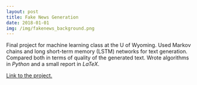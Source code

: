 ```yaml
---
layout: post
title: Fake News Generation 
date: 2018-01-01
img: /img/fakenews_background.png
---
```


Final project for machine learning class at the U of Wyoming. Used Markov
chains and long short-term memory (LSTM) networks for text generation. Compared
both in terms of quality of the generated text. Wrote algorithms in *Python*
and a small report in *LaTeX*.

<a href="https://github.com/oneturkmen/news-generation" target="_blank">Link to the project.</a>

